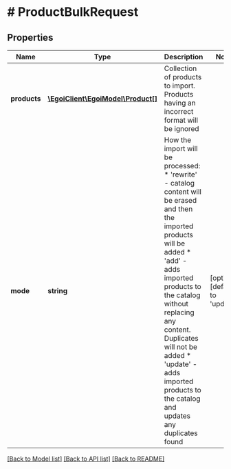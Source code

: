 # # ProductBulkRequest

## Properties

Name | Type | Description | Notes
------------ | ------------- | ------------- | -------------
**products** | [**\EgoiClient\EgoiModel\Product[]**](Product.md) | Collection of products to import. Products having an incorrect format will be ignored |
**mode** | **string** | How the import will be processed:  *                      &#39;rewrite&#39; - catalog content will be erased and then the imported products will be added  *                      &#39;add&#39; - adds imported products to the catalog without replacing any content. Duplicates will                         not be added  *                      &#39;update&#39; - adds imported products to the catalog and updates any duplicates found | [optional] [default to 'update']

[[Back to Model list]](../../README.md#models) [[Back to API list]](../../README.md#endpoints) [[Back to README]](../../README.md)
